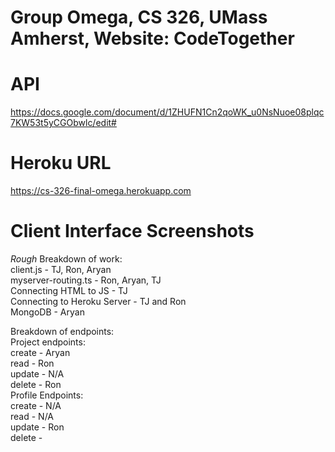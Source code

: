 # Group Omega, CS 326, UMass Amherst, Website: CodeTogether

# API
https://docs.google.com/document/d/1ZHUFN1Cn2qoWK_u0NsNuoe08plqc7KW53t5yCGObwlc/edit#

# Heroku URL
https://cs-326-final-omega.herokuapp.com

# Client Interface Screenshots

*Rough* Breakdown of work:  
client.js - TJ, Ron, Aryan  
myserver-routing.ts - Ron, Aryan, TJ  
Connecting HTML to JS - TJ  
Connecting to Heroku Server - TJ and Ron  
MongoDB - Aryan  

Breakdown of endpoints:  
Project endpoints:  
create - Aryan    
read - Ron  
update - N/A  
delete - Ron  
Profile Endpoints:  
create - N/A  
read - N/A  
update - Ron  
delete -   


